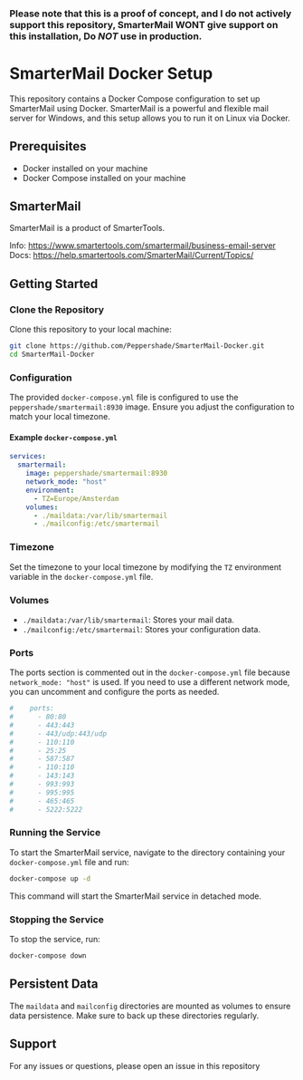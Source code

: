 ### Please note that this is a **proof of concept**, and I do not actively support this repository, **SmarterMail WONT give support on this installation**, Do *NOT* use in **production**.

# SmarterMail Docker Setup

This repository contains a Docker Compose configuration to set up SmarterMail using Docker. SmarterMail is a powerful and flexible mail server for Windows, and this setup allows you to run it on Linux via Docker.

## Prerequisites

- Docker installed on your machine
- Docker Compose installed on your machine

## SmarterMail
SmarterMail is a product of SmarterTools.

Info: https://www.smartertools.com/smartermail/business-email-server
Docs: https://help.smartertools.com/SmarterMail/Current/Topics/

## Getting Started

### Clone the Repository

Clone this repository to your local machine:

```sh
git clone https://github.com/Peppershade/SmarterMail-Docker.git
cd SmarterMail-Docker
```

### Configuration

The provided `docker-compose.yml` file is configured to use the `peppershade/smartermail:8930` image. Ensure you adjust the configuration to match your local timezone.

#### Example `docker-compose.yml`

```yaml
services:
  smartermail:
    image: peppershade/smartermail:8930
    network_mode: "host"
    environment:
      - TZ=Europe/Amsterdam
    volumes:
      - ./maildata:/var/lib/smartermail
      - ./mailconfig:/etc/smartermail
```

### Timezone

Set the timezone to your local timezone by modifying the `TZ` environment variable in the `docker-compose.yml` file.

### Volumes

- `./maildata:/var/lib/smartermail`: Stores your mail data.
- `./mailconfig:/etc/smartermail`: Stores your configuration data.

### Ports

The ports section is commented out in the `docker-compose.yml` file because `network_mode: "host"` is used. If you need to use a different network mode, you can uncomment and configure the ports as needed.

```yaml
#    ports:
#      - 80:80
#      - 443:443
#      - 443/udp:443/udp
#      - 110:110
#      - 25:25
#      - 587:587
#      - 110:110
#      - 143:143
#      - 993:993
#      - 995:995
#      - 465:465
#      - 5222:5222
```

### Running the Service

To start the SmarterMail service, navigate to the directory containing your `docker-compose.yml` file and run:

```sh
docker-compose up -d
```

This command will start the SmarterMail service in detached mode.

### Stopping the Service

To stop the service, run:

```sh
docker-compose down
```

## Persistent Data

The `maildata` and `mailconfig` directories are mounted as volumes to ensure data persistence. Make sure to back up these directories regularly.

## Support

For any issues or questions, please open an issue in this repository
